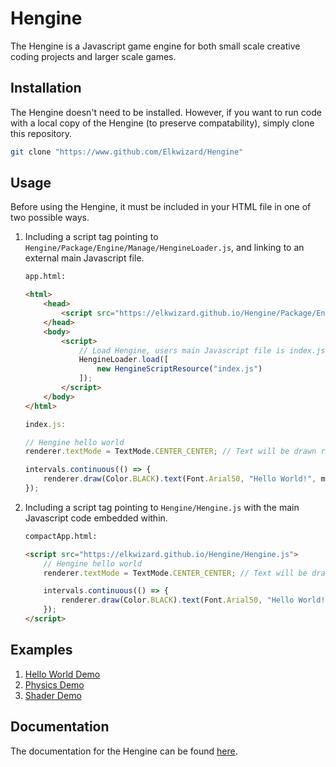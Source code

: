 # Hengine
The Hengine is a Javascript game engine for both small scale creative coding projects and larger scale games.

## Installation
The Hengine doesn't need to be installed. However, if you want to run code with a local copy of the Hengine (to preserve compatability), simply clone this repository.

```bash
git clone "https://www.github.com/Elkwizard/Hengine"
```

## Usage
Before using the Hengine, it must be included in your HTML file in one of two possible ways.

1. Including a script tag pointing to `Hengine/Package/Engine/Manage/HengineLoader.js`, and linking to an external main Javascript file.

    ```html
    app.html:

    <html>
        <head>
            <script src="https://elkwizard.github.io/Hengine/Package/Engine/Manage/HengineLoader.js"></script>
        </head>
        <body>
            <script>
                // Load Hengine, users main Javascript file is index.js in this example.
                HengineLoader.load([
                    new HengineScriptResource("index.js")
                ]);
            </script>
        </body>
    </html>
    ```
    ```js
    index.js:

    // Hengine hello world
    renderer.textMode = TextMode.CENTER_CENTER; // Text will be drawn relative to its center

    intervals.continuous(() => {
        renderer.draw(Color.BLACK).text(Font.Arial50, "Hello World!", middle); // Draw "Hello World" to the middle of the screen
    });
    ```

2. Including a script tag pointing to `Hengine/Hengine.js` with the main Javascript code embedded within.

    ```html
    compactApp.html:

    <script src="https://elkwizard.github.io/Hengine/Hengine.js">
        // Hengine hello world
        renderer.textMode = TextMode.CENTER_CENTER; // Text will be drawn relative to its center

        intervals.continuous(() => {
            renderer.draw(Color.BLACK).text(Font.Arial50, "Hello World!", middle); // Draw "Hello World" to the middle of the screen
        });
    </script>
    ```

## Examples
1. [Hello World Demo](https://elkwizard.github.io/Hengine/Demos/HelloWorld.html)
2. [Physics Demo](https://elkwizard.github.io/Hengine/Demos/Physics.html)
3. [Shader Demo](https://elkwizard.github.io/Hengine/Demos/Shader.html)

## Documentation

The documentation for the Hengine can be found [here](https://elkwizard.github.io/Hengine/Docs/Docs.html).